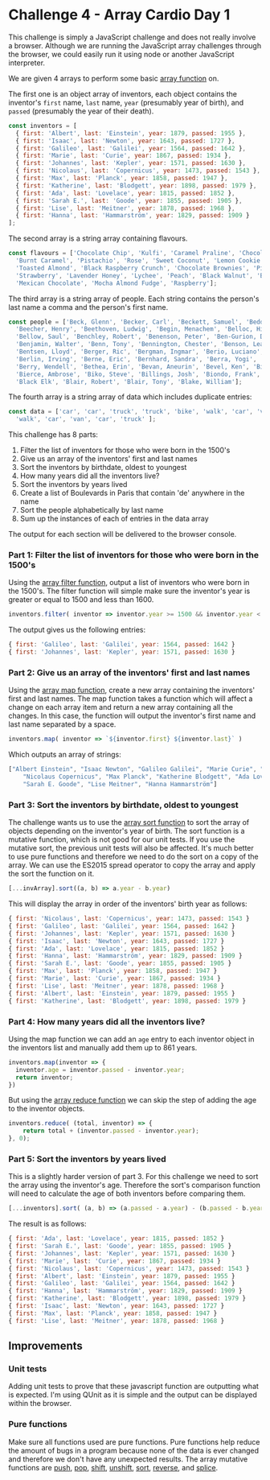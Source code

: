 # Challenge 4 - Array Cardio Day 1

This challenge is simply a JavaScript challenge and does not really involve a browser. Although we are running the JavaScript array challenges through the browser, we could easily run it using node or another JavaScript interpreter.

We are given 4 arrays to perform some basic [array function](https://developer.mozilla.org/en-US/docs/Web/JavaScript/Reference/Global_Objects/Array) on.

The first one is an object array of inventors, each object contains the inventor's `first` name, `last` name, `year` (presumably year of birth), and `passed` (presumably the year of their death).

```javascript
const inventors = [
  { first: 'Albert', last: 'Einstein', year: 1879, passed: 1955 },
  { first: 'Isaac', last: 'Newton', year: 1643, passed: 1727 },
  { first: 'Galileo', last: 'Galilei', year: 1564, passed: 1642 },
  { first: 'Marie', last: 'Curie', year: 1867, passed: 1934 },
  { first: 'Johannes', last: 'Kepler', year: 1571, passed: 1630 },
  { first: 'Nicolaus', last: 'Copernicus', year: 1473, passed: 1543 },
  { first: 'Max', last: 'Planck', year: 1858, passed: 1947 },
  { first: 'Katherine', last: 'Blodgett', year: 1898, passed: 1979 },
  { first: 'Ada', last: 'Lovelace', year: 1815, passed: 1852 },
  { first: 'Sarah E.', last: 'Goode', year: 1855, passed: 1905 },
  { first: 'Lise', last: 'Meitner', year: 1878, passed: 1968 },
  { first: 'Hanna', last: 'Hammarström', year: 1829, passed: 1909 }
];
```

The second array is a string array containing flavours.

```javascript
const flavours = ['Chocolate Chip', 'Kulfi', 'Caramel Praline', 'Chocolate', 
  'Burnt Caramel', 'Pistachio', 'Rose', 'Sweet Coconut', 'Lemon Cookie', 'Toffeeness', 
  'Toasted Almond', 'Black Raspberry Crunch', 'Chocolate Brownies', 'Pistachio Almond', 
  'Strawberry', 'Lavender Honey', 'Lychee', 'Peach', 'Black Walnut', 'Birthday Cake', 
  'Mexican Chocolate', 'Mocha Almond Fudge', 'Raspberry'];
```

The third array is a string array of people. Each string contains the person's last name a comma and the person's first name.

```javascript
const people = ['Beck, Glenn', 'Becker, Carl', 'Beckett, Samuel', 'Beddoes, Mick', 
  'Beecher, Henry', 'Beethoven, Ludwig', 'Begin, Menachem', 'Belloc, Hilaire', 
  'Bellow, Saul', 'Benchley, Robert', 'Benenson, Peter', 'Ben-Gurion, David', 
  'Benjamin, Walter', 'Benn, Tony', 'Bennington, Chester', 'Benson, Leana', 'Bent, Silas', 
  'Bentsen, Lloyd', 'Berger, Ric', 'Bergman, Ingmar', 'Berio, Luciano', 'Berle, Milton', 
  'Berlin, Irving', 'Berne, Eric', 'Bernhard, Sandra', 'Berra, Yogi', 'Berry, Halle', 
  'Berry, Wendell', 'Bethea, Erin', 'Bevan, Aneurin', 'Bevel, Ken', 'Biden, Joseph', 
  'Bierce, Ambrose', 'Biko, Steve', 'Billings, Josh', 'Biondo, Frank', 'Birrell, Augustine', 
  'Black Elk', 'Blair, Robert', 'Blair, Tony', 'Blake, William'];
```

The fourth array is a string array of data which includes duplicate entries:

```javascript
const data = ['car', 'car', 'truck', 'truck', 'bike', 'walk', 'car', 'van', 'bike', 
  'walk', 'car', 'van', 'car', 'truck' ];
```

This challenge has 8 parts:

1. Filter the list of inventors for those who were born in the 1500's
2. Give us an array of the inventors' first and last names
3. Sort the inventors by birthdate, oldest to youngest
4. How many years did all the inventors live?
5. Sort the inventors by years lived
6. Create a list of Boulevards in Paris that contain 'de' anywhere in the name
7. Sort the people alphabetically by last name
8. Sum up the instances of each of entries in the data array

The output for each section will be delivered to the browser console.

### Part 1: Filter the list of inventors for those who were born in the 1500's

Using the [array filter function](https://developer.mozilla.org/en-US/docs/Web/JavaScript/Reference/Global_Objects/Array/filter), output a list of inventors who were born in the 1500's. The filter function will simple make sure the inventor's year is greater or equal to 1500 and less than 1600.

```javascript
inventors.filter( inventor => inventor.year >= 1500 && inventor.year < 1600 )
```

The output gives us the following entries:

```javascript
{ first: 'Galileo', last: 'Galilei', year: 1564, passed: 1642 }
{ first: 'Johannes', last: 'Kepler', year: 1571, passed: 1630 }
```

### Part 2: Give us an array of the inventors' first and last names

Using the [array map function](https://developer.mozilla.org/en-US/docs/Web/JavaScript/Reference/Global_Objects/Array/map), create a new array containing the inventors' first and last names. The map function takes a function which will affect a change on each array item and return a new array containing all the changes. In this case, the function will output the inventor's first name and last name separated by a space.

```javascript
inventors.map( inventor => `${inventor.first} ${inventor.last}` )
```

Which outputs an array of strings:

```javascript
["Albert Einstein", "Isaac Newton", "Galileo Galilei", "Marie Curie", "Johannes Kepler",
	"Nicolaus Copernicus", "Max Planck", "Katherine Blodgett", "Ada Lovelace",
	"Sarah E. Goode", "Lise Meitner", "Hanna Hammarström"]
```

### Part 3: Sort the inventors by birthdate, oldest to youngest

The challenge wants us to use the [array sort function](https://developer.mozilla.org/en-US/docs/Web/JavaScript/Reference/Global_Objects/Array/sort) to sort the array of objects depending on the inventor's year of birth. The sort function is a mutative function, which is not good for our unit tests. If you use the mutative sort, the previous unit tests will also be affected. It's much better to use pure functions and therefore we need to do the sort on a copy of the array. We can use the ES2015 spread operator to copy the array and apply the sort the function on it.

```javascript
[...invArray].sort((a, b) => a.year - b.year)
```

This will display the array in order of the inventors' birth year as follows:

```javascript
{ first: 'Nicolaus', last: 'Copernicus', year: 1473, passed: 1543 }
{ first: 'Galileo', last: 'Galilei', year: 1564, passed: 1642 }
{ first: 'Johannes', last: 'Kepler', year: 1571, passed: 1630 }
{ first: 'Isaac', last: 'Newton', year: 1643, passed: 1727 }
{ first: 'Ada', last: 'Lovelace', year: 1815, passed: 1852 }
{ first: 'Hanna', last: 'Hammarström', year: 1829, passed: 1909 }
{ first: 'Sarah E.', last: 'Goode', year: 1855, passed: 1905 }
{ first: 'Max', last: 'Planck', year: 1858, passed: 1947 }
{ first: 'Marie', last: 'Curie', year: 1867, passed: 1934 }
{ first: 'Lise', last: 'Meitner', year: 1878, passed: 1968 }
{ first: 'Albert', last: 'Einstein', year: 1879, passed: 1955 }
{ first: 'Katherine', last: 'Blodgett', year: 1898, passed: 1979 }
```

### Part 4: How many years did all the inventors live?

Using the map function we can add an `age` entry to each inventor object in the inventors list and manually add them up to 861 years.

```javascript
inventors.map(inventor => {
  inventor.age = inventor.passed - inventor.year;
  return inventor;
})
```

But using the [array reduce function](https://developer.mozilla.org/en-US/docs/Web/JavaScript/Reference/Global_Objects/Array/Reduce) we can skip the step of adding the age to the inventor objects.

```javascript
inventors.reduce( (total, inventor) => {
	return total + (inventor.passed - inventor.year);
}, 0);
```

### Part 5: Sort the inventors by years lived

This is a slightly harder version of part 3. For this challenge we need to sort the array using the inventor's age. Therefore the sort's comparison function will need to calculate the age of both inventors before comparing them.

```javascript
[...inventors].sort( (a, b) => (a.passed - a.year) - (b.passed - b.year) );
```

The result is as follows:

```javascript
{ first: 'Ada', last: 'Lovelace', year: 1815, passed: 1852 }
{ first: 'Sarah E.', last: 'Goode', year: 1855, passed: 1905 }
{ first: 'Johannes', last: 'Kepler', year: 1571, passed: 1630 }
{ first: 'Marie', last: 'Curie', year: 1867, passed: 1934 }
{ first: 'Nicolaus', last: 'Copernicus', year: 1473, passed: 1543 }
{ first: 'Albert', last: 'Einstein', year: 1879, passed: 1955 }
{ first: 'Galileo', last: 'Galilei', year: 1564, passed: 1642 }
{ first: 'Hanna', last: 'Hammarström', year: 1829, passed: 1909 }
{ first: 'Katherine', last: 'Blodgett', year: 1898, passed: 1979 }
{ first: 'Isaac', last: 'Newton', year: 1643, passed: 1727 }
{ first: 'Max', last: 'Planck', year: 1858, passed: 1947 }
{ first: 'Lise', last: 'Meitner', year: 1878, passed: 1968 }
```

## Improvements

### Unit tests
Adding unit tests to prove that these javascript function are outputting what is expected. I'm using QUnit as it is simple and the output can be displayed within the browser.

### Pure functions
Make sure all functions used are pure functions. Pure functions help reduce the amount of bugs in a program because none of the data is ever changed and therefore we don't have any unexpected results. The array mutative functions are [push](https://developer.mozilla.org/en-US/docs/Web/JavaScript/Reference/Global_Objects/Array/push), [pop](https://developer.mozilla.org/en-US/docs/Web/JavaScript/Reference/Global_Objects/Array/pop), [shift](https://developer.mozilla.org/en-US/docs/Web/JavaScript/Reference/Global_Objects/Array/shift), [unshift](https://developer.mozilla.org/en-US/docs/Web/JavaScript/Reference/Global_Objects/Array/unshift), [sort](https://developer.mozilla.org/en-US/docs/Web/JavaScript/Reference/Global_Objects/Array/sort), [reverse](https://developer.mozilla.org/en-US/docs/Web/JavaScript/Reference/Global_Objects/Array/reverse), and [splice](https://developer.mozilla.org/en-US/docs/Web/JavaScript/Reference/Global_Objects/Array/splice).
